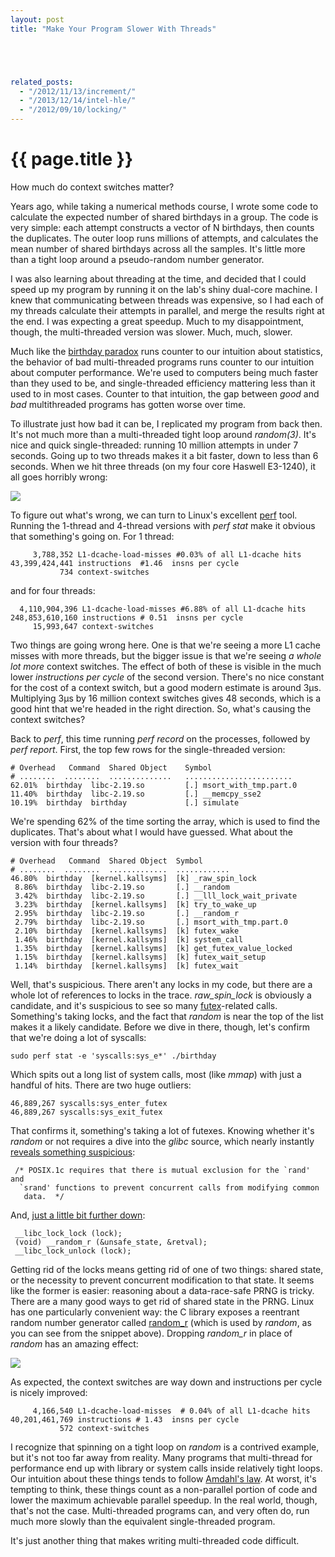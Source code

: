 ```yaml
---
layout: post
title: "Make Your Program Slower With Threads"





related_posts:
  - "/2012/11/13/increment/"
  - "/2013/12/14/intel-hle/"
  - "/2012/09/10/locking/"
---
```

{{ page.title }}
================

<p class="meta">How much do context switches matter?</p>

Years ago, while taking a numerical methods course, I wrote some code to calculate the expected number of shared birthdays in a group. The code is very simple: each attempt constructs a vector of N birthdays, then counts the duplicates. The outer loop runs millions of attempts, and calculates the mean number of shared birthdays across all the samples. It's little more than a tight loop around a pseudo-random number generator.

I was also learning about threading at the time, and decided that I could speed up my program by running it on the lab's shiny dual-core machine. I knew that communicating between threads was expensive, so I had each of my threads calculate their attempts in parallel, and merge the results right at the end. I was expecting a great speedup. Much to my disappointment, though, the multi-threaded version was slower. Much, much, slower.

Much like the [birthday paradox](http://en.wikipedia.org/wiki/Birthday_problem) runs counter to our intuition about statistics, the behavior of bad multi-threaded programs runs counter to our intuition about computer performance. We're used to computers being much faster than they used to be, and single-threaded efficiency mattering less than it used to in most cases. Counter to that intuition, the gap between *good* and *bad* multithreaded programs has gotten worse over time.

To illustrate just how bad it can be, I replicated my program from back then. It's not much more than a multi-threaded tight loop around *random(3)*. It's nice and quick single-threaded: running 10 million attempts in under 7 seconds. Going up to two threads makes it a bit faster, down to less than 6 seconds. When we hit three threads (on my four core Haswell E3-1240), it all goes horribly wrong:

![](https://s3.amazonaws.com/mbrooker-blog-images/threads_bar.png)

To figure out what's wrong, we can turn to Linux's excellent [perf](https://perf.wiki.kernel.org/index.php/Tutorial) tool. Running the 1-thread and 4-thread versions with *perf stat* make it obvious that something's going on. For 1 thread:

         3,788,352 L1-dcache-load-misses #0.03% of all L1-dcache hits
    43,399,424,441 instructions  #1.46  insns per cycle
               734 context-switches

and for four threads:

      4,110,904,396 L1-dcache-load-misses #6.88% of all L1-dcache hits
    248,853,610,160 instructions # 0.51  insns per cycle
         15,993,647 context-switches

Two things are going wrong here. One is that we're seeing a more L1 cache misses with more threads, but the bigger issue is that we're seeing *a whole lot more* context switches. The effect of both of these is visible in the much lower *instructions per cycle* of the second version. There's no nice constant for the cost of a context switch, but a good modern estimate is around 3μs. Multiplying 3μs by 16 million context switches gives 48 seconds, which is a good hint that we're headed in the right direction. So, what's causing the context switches?

Back to *perf*, this time running *perf record* on the processes, followed by *perf report*. First, the top few rows for the single-threaded version:

    # Overhead   Command  Shared Object    Symbol
    # ........  ........  ..............   ........................
    62.01%  birthday  libc-2.19.so         [.] msort_with_tmp.part.0
    11.40%  birthday  libc-2.19.so         [.] __memcpy_sse2        
    10.19%  birthday  birthday             [.] simulate

We're spending 62% of the time sorting the array, which is used to find the duplicates. That's about what I would have guessed. What about the version with four threads?

    # Overhead   Command  Shared Object  Symbol
    # ........  ........  .............  ............
    46.80%  birthday  [kernel.kallsyms]  [k] _raw_spin_lock   
     8.86%  birthday  libc-2.19.so       [.] __random           
     3.42%  birthday  libc-2.19.so       [.] __lll_lock_wait_private
     3.23%  birthday  [kernel.kallsyms]  [k] try_to_wake_up       
     2.95%  birthday  libc-2.19.so       [.] __random_r        
     2.79%  birthday  libc-2.19.so       [.] msort_with_tmp.part.0
     2.10%  birthday  [kernel.kallsyms]  [k] futex_wake 
     1.46%  birthday  [kernel.kallsyms]  [k] system_call  
     1.35%  birthday  [kernel.kallsyms]  [k] get_futex_value_locked 
     1.15%  birthday  [kernel.kallsyms]  [k] futex_wait_setup  
     1.14%  birthday  [kernel.kallsyms]  [k] futex_wait 

Well, that's suspicious. There aren't any locks in my code, but there are a whole lot of references to locks in the trace. *raw_spin_lock* is obviously a candidate, and it's suspicious to see so many [futex](http://en.wikipedia.org/wiki/Futex)-related calls. Something's taking locks, and the fact that *random* is near the top of the list makes it a likely candidate. Before we dive in there, though, let's confirm that we're doing a lot of syscalls:

    sudo perf stat -e 'syscalls:sys_e*' ./birthday

Which spits out a long list of system calls, most (like *mmap*) with just a handful of hits. There are two huge outliers:

    46,889,267 syscalls:sys_enter_futex
    46,889,267 syscalls:sys_exit_futex

That confirms it, something's taking a lot of futexes. Knowing whether it's *random* or not requires a dive into the *glibc* source, which nearly instantly [reveals something suspicious](https://sourceware.org/git/?p=glibc.git;a=blob;f=stdlib/random.c;h=c75d1d96adecf5ac894ca752a4c54647014bd746;hb=9752c3cdbce2b3b8338abf09c8b9dd9e78908b8a#l194):

     /* POSIX.1c requires that there is mutual exclusion for the `rand' and
      `srand' functions to prevent concurrent calls from modifying common
       data.  */

And, [just a little bit further down](https://sourceware.org/git/?p=glibc.git;a=blob;f=stdlib/random.c;h=c75d1d96adecf5ac894ca752a4c54647014bd746;hb=9752c3cdbce2b3b8338abf09c8b9dd9e78908b8a#l292):

     __libc_lock_lock (lock);
     (void) __random_r (&unsafe_state, &retval);
     __libc_lock_unlock (lock);

Getting rid of the locks means getting rid of one of two things: shared state, or the necessity to prevent concurrent modification to that state. It seems like the former is easier: reasoning about a data-race-safe PRNG is tricky. There are a many good ways to get rid of shared state in the PRNG. Linux has one particularly convenient way: the C library exposes a reentrant random number generator called [random_r](http://man7.org/linux/man-pages/man3/random_r.3.html) (which is used by *random*, as you can see from the snippet above). Dropping *random_r* in place of *random* has an amazing effect:

![](https://s3.amazonaws.com/mbrooker-blog-images/threads_bar_second.png)

As expected, the context switches are way down and instructions per cycle is nicely improved:

         4,166,540 L1-dcache-load-misses  # 0.04% of all L1-dcache hits
    40,201,461,769 instructions # 1.43  insns per cycle
               572 context-switches

I recognize that spinning on a tight loop on *random* is a contrived example, but it's not too far away from reality. Many programs that multi-thread for performance end up with library or system calls inside relatively tight loops. Our intuition about these things tends to follow [Amdahl's law](http://en.wikipedia.org/wiki/Amdahl%27s_law). At worst, it's tempting to think, these things count as a non-parallel portion of code and lower the maximum achievable parallel speedup. In the real world, though, that's not the case. Multi-threaded programs can, and very often do, run much more slowly than the equivalent single-threaded program.

It's just another thing that makes writing multi-threaded code difficult.